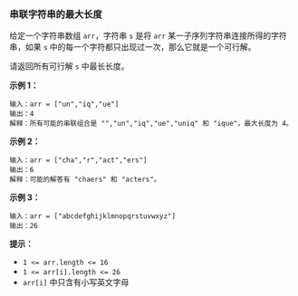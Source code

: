 ### 串联字符串的最大长度 ###
给定一个字符串数组 `arr`，字符串 `s` 是将 `arr` 某一子序列字符串连接所得的字符串，如果 `s` 中的每一个字符都只出现过一次，那么它就是一个可行解。

请返回所有可行解 `s` 中最长长度。



**示例 1：**

```
输入：arr = ["un","iq","ue"]
输出：4
解释：所有可能的串联组合是 "","un","iq","ue","uniq" 和 "ique"，最大长度为 4。
```

**示例 2：**

```
输入：arr = ["cha","r","act","ers"]
输出：6
解释：可能的解答有 "chaers" 和 "acters"。
```

**示例 3：**

```
输入：arr = ["abcdefghijklmnopqrstuvwxyz"]
输出：26
```



**提示：**

* `1 <= arr.length <= 16`
* `1 <= arr[i].length <= 26`
* `arr[i]` 中只含有小写英文字母

